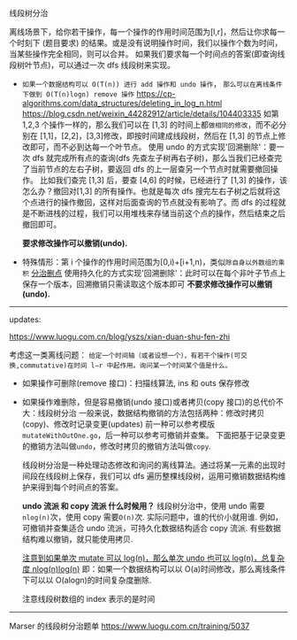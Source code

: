 线段树分治

离线场景下，给你若干操作，每一个操作的作用时间范围为[l,r]，然后让你求每一个时刻下 (题目要求) 的结果。或是没有说明操作时间，我们以操作个数为时间，当某些操作完全相同，则可以合并。
如果我们要求每一个时间点的答案(即查询线段树叶节点)，可以通过一次 dfs 线段树来实现。

- `如果一个数据结构可以 O(T(n)) 进行 add 操作和 undo 操作`，
  `那么可以在离线条件下做到 O(T(n)logn) remove 操作`
  https://cp-algorithms.com/data_structures/deleting_in_log_n.html
  https://blog.csdn.net/weixin_44282912/article/details/104403335
  如第 1,2,3 个操作一样的，那么我们可以在 [1,3] 的时间上都`做相同的修改`，而不必分别在 [1,1]，[2,2]，[3,3]修改，即按时间建成线段树，然后在 [1,3] 的节点上修改即可，而不必到达每一个叶节点。
  使用 undo 的方式实现'回溯删除'：要一次 dfs 就完成所有点的查询(dfs 先查左子树再右子树)，那么当我们已经查完了当前节点的左右子树，要返回 dfs 的上一层查另一个节点时就需要撤回操作。
  比如我们查完 [1,3] 后，要查 [4,6] 的时候，已经进行了 [1,3] 的操作，该怎么办？撤回对[1,3] 的所有操作。也就是每次 dfs 搜完左右子树之后就将这个点进行的操作撤回，这样对后面查询的节点就没有影响了。而 dfs 的过程就是不断进栈的过程，我们可以用堆栈来存储当前这个点的操作，然后结束之后撤回即可。

  **要求修改操作可以撤销(undo).**

- 特殊情形：第 i 个操作的作用时间范围为[0,i)+[i+1,n)，类似`除自身以外数组的乘积`
  [分治删点](%E5%88%86%E6%B2%BB%E5%88%A0%E7%82%B9.ts)
  使用持久化的方式实现'回溯删除'：此时可以在每个非叶子节点上保存一个版本，回溯撤销只需读取这个版本即可
  **不要求修改操作可以撤销(undo).**

---

updates:

https://www.luogu.com.cn/blog/yszs/xian-duan-shu-fen-zhi

考虑这一类离线问题：
`给定一个时间轴（或者设想一个），有若干个操作(可交换,commutative)在时间 l−r 中起作用。询问某一个时间某个值是什么。`

- 如果操作可删除(remove 接口)：扫描线算法, ins 和 outs 保存修改
- 如果操作难删除，但是容易撤销(undo 接口)或者拷贝(copy 接口)的总代价不大：线段树分治
  一般来说，数据结构撤销的方法包括两种：修改时拷贝(copy)、修改时记录变更(updates)
  前一种可以参考模版`mutateWithOutOne.go`，后一种可以参考可撤销并查集。
  下面把基于记录变更的撤销方法叫做`undo`，修改时拷贝的撤销方法叫做`copy`.

  线段树分治是一种处理动态修改和询问的离线算法。通过将某一元素的出现时间段在线段树上保存，我们可以 dfs 遍历整棵线段树，运用可撤销数据结构维护来得到每个时间点的答案。

  **undo 流派 和 copy 流派 什么时候用？**
  线段树分治中，使用 undo 需要`nlog(n)`次，使用 copy 需要`O(n)`次.
  实际问题中，谁的代价小就用谁.
  例如，可撤销并查集适合 undo 流派，可持久化数据结构适合 copy 流派.
  有些数据结构难以撤销，就只能使用拷贝.

  [注意到如果单次 mutate 可以 log(n)，那么单次 undo 也可以 log(n)，总复杂度 nlog(n)log(n)](https://cp-algorithms.com/data_structures/deleting_in_log_n.html)
  即：如果一个数据结构可以以 O(a)时间修改，那么离线条件下可以以 O(alogn)的时间复杂度删除.

  注意线段树数组的 index 表示的是时间

---

Marser 的线段树分治题单
https://www.luogu.com.cn/training/5037
